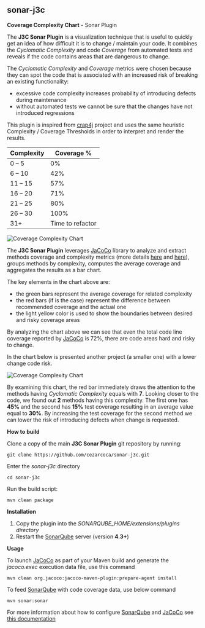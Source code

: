 ## sonar-j3c ##

**Coverage Complexity Chart** - Sonar Plugin

The **J3C Sonar Plugin** is a visualization technique that is useful to quickly get an idea of how difficult it is to change / maintain your code. It combines the *Cyclomatic Complexity* and code *Coverage* from automated tests and reveals if the code contains areas that are dangerous to change.

The *Cyclomatic Complexity* and *Coverage* metrics were chosen because they can spot the code that is associated with an increased risk of breaking an existing functionality:

- excessive code complexity increases probability of introducing defects during maintenance
- without automated tests we cannot be sure that the changes have not introduced regressions

This plugin is inspired from [crap4j](http://www.crap4j.org/faq.html "crap4j") project and uses the same heuristic Complexity / Coverage Thresholds in order to interpret and render the results.

| Complexity    | Coverage %  |
| ------------- |-------------|
| 0 – 5         | 0%          |
| 6 – 10        | 42%         |
| 11 – 15       | 57%         |
| 16 – 20       | 71%         |
| 21 – 25       | 80%         |
| 26 – 30       | 100%        |
| 31+           | Time to refactor |



![Coverage Complexity Chart](https://drive.google.com/uc?id=0B9tMA3RbZ5P_TXZaRTNUOFNybGM)

The **J3C Sonar Plugin** leverages [JaCoCo](http://www.eclemma.org/jacoco/trunk/index.html) library to analyze and extract methods coverage and complexity metrics (more details [here](http://www.eclemma.org/jacoco/trunk/doc/counters.html) and [here](http://www.eclemma.org/jacoco/trunk/doc/flow.html)), groups methods by complexity, computes the average coverage and aggregates the results as a bar chart.

The key elements in the chart above are:

- the green bars represent the average coverage for related complexity
- the red bars (if is the case) represent the difference between recommended coverage and the actual one
- the light yellow color is used to show the boundaries between desired and risky coverage areas

By analyzing the chart above we can see that even the total code line coverage reported by [JaCoCo](http://www.eclemma.org/jacoco/trunk/index.html) is 72%, there are code areas hard and risky to change.

In the chart below is presented another project (a smaller one) with a lower change code risk.

![Coverage Complexity Chart](https://drive.google.com/uc?id=0B9tMA3RbZ5P_ZkRrdkNHZFhyVzA)

By examining this chart, the red bar immediately draws the attention to the methods having *Cyclomatic Complexity* equals with **7**. Looking closer to the code, we found out **2** methods having this complexity. The first one has **45%** and the second has **15%** test coverage resulting in an average value equal to **30%**. By increasing the test coverage for the second method we can lower the risk of introducing defects when change is requested.

**How to build**

Clone a copy of the main **J3C Sonar Plugin** git repository by running:

    git clone https://github.com/cezarcoca/sonar-j3c.git

Enter the *sonar-j3c* directory

    cd sonar-j3c
 
Run the build script:

    mvn clean package

**Installation**

1. Copy the plugin into the *SONARQUBE_HOME/extensions/plugins directory*
2. Restart the [SonarQube](http://docs.codehaus.org/display/SONAR/Documentation) server (version **4.3+**)

**Usage**

To launch [JaCoCo](http://www.eclemma.org/jacoco/trunk/index.html) as part of your Maven build and generate the *jacoco.exec* execution data file, use this command

    mvn clean org.jacoco:jacoco-maven-plugin:prepare-agent install

To feed [SonarQube](http://docs.codehaus.org/display/SONAR/Documentation) with code coverage data, use below command

    mvn sonar:sonar

For more information about how to configure [SonarQube](http://docs.codehaus.org/display/SONAR/Documentation) and [JaCoCo](http://www.eclemma.org/jacoco/trunk/index.html) see [this documentation](http://docs.codehaus.org/display/SONAR/JaCoCo+Plugin)








